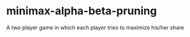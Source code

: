 # minimax-alpha-beta-pruning
A two player game in which each player tries to maximize his/her share
